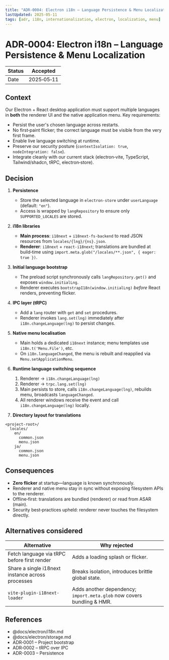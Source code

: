 ```yaml
---
title: "ADR‑0004: Electron i18n – Language Persistence & Menu Localization"
lastUpdated: 2025-05-11
tags: [adr, i18n, internationalization, electron, localization, menu]
---
```


# ADR‑0004: Electron i18n – Language Persistence & Menu Localization

| Status | Accepted   |
| ------ | ---------- |
| Date   | 2025‑05‑11 |

## Context

Our Electron + React desktop application must support multiple languages in **both** the renderer UI and the native application menu. Key requirements:

- Persist the user's chosen language across restarts.
- No first‑paint flicker; the correct language must be visible from the very first frame.
- Enable live language switching at runtime.
- Preserve our security posture (`contextIsolation: true`, `nodeIntegration: false`).
- Integrate cleanly with our current stack (electron‑vite, TypeScript, Tailwind/shadcn, tRPC, electron‑store).

## Decision

1. **Persistence**

   - Store the selected language in `electron-store` under `userLanguage` (default: `"en"`).
   - Access is wrapped by `langRepository` to ensure only `SUPPORTED_LOCALES` are stored.

2. **i18n libraries**

   - **Main process**: `i18next` + `i18next‑fs‑backend` to read JSON resources from `locales/{lng}/{ns}.json`.
   - **Renderer**: `i18next` + `react‑i18next`; translations are bundled at build‑time using `import.meta.glob("/locales/**.json", { eager: true })`.

3. **Initial language bootstrap**

   - The preload script synchronously calls `langRepository.get()` and exposes `window.initialLng`.
   - Renderer executes `bootstrapI18n(window.initialLng)` _before_ React renders, preventing flicker.

4. **IPC layer (tRPC)**

   - Add a `lang` router with `get` and `set` procedures.
   - Renderer invokes `lang.set(lng)` immediately after `i18n.changeLanguage(lng)` to persist changes.

5. **Native menu localisation**

   - Main holds a dedicated `i18next` instance; menu templates use `i18n.t('Menu.File')`, etc.
   - On `i18n.languageChanged`, the menu is rebuilt and reapplied via `Menu.setApplicationMenu`.

6. **Runtime language switching sequence**

   1. Renderer → `i18n.changeLanguage(lng)`
   2. Renderer → `trpc.lang.set(lng)`
   3. Main persists to store, calls `i18n.changeLanguage(lng)`, rebuilds menu, broadcasts `languageChanged`.
   4. All renderer windows receive the event and call `i18n.changeLanguage(lng)` locally.

7. **Directory layout for translations**

```text
<project-root>/
  locales/
    en/
      common.json
      menu.json
    ja/
      common.json
      menu.json
```

## Consequences

- **Zero flicker** at startup—language is known synchronously.
- Renderer and native menu stay in sync without exposing filesystem APIs to the renderer.
- Offline‑first: translations are bundled (renderer) or read from ASAR (main).
- Security best‑practices upheld: renderer never touches the filesystem directly.

## Alternatives considered

| Alternative                                      | Why rejected                                                           |
| ------------------------------------------------ | ---------------------------------------------------------------------- |
| Fetch language via tRPC before first render      | Adds a loading splash or flicker.                                      |
| Share a single i18next instance across processes | Breaks isolation, introduces brittle global state.                     |
| `vite-plugin-i18next-loader`                     | Adds another dependency; `import.meta.glob` now covers bundling & HMR. |

## References

- @docs/electron/i18n.md
- @docs/electron/storage.md
- ADR‑0001 – Project bootstrap
- ADR‑0002 – tRPC over IPC
- ADR-0003 – Persistence
